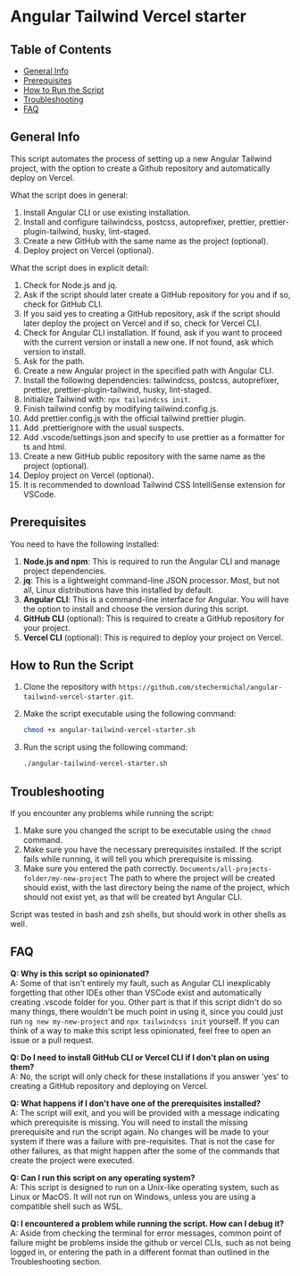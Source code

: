 # Angular Tailwind Vercel starter

## Table of Contents
- [General Info](#general-info)
- [Prerequisites](#prerequisites)
- [How to Run the Script](#how-to-run-the-script)
- [Troubleshooting](#troubleshooting)
- [FAQ](#faq)

## General Info

This script automates the process of setting up a new Angular Tailwind project, with the option to create a Github repository and automatically deploy on Vercel.

What the script does in general:
1. Install Angular CLI or use existing installation.
2. Install and configure tailwindcss, postcss, autoprefixer, prettier, prettier-plugin-tailwind, husky, lint-staged.
3. Create a new GitHub with the same name as the project (optional).
4. Deploy project on Vercel (optional).

What the script does in explicit detail:
1. Check for Node.js and jq.
2. Ask if the script should later create a GitHub repository for you and if so, check for GitHub CLI.
3. If you said yes to creating a GitHub repository, ask if the script should later deploy the project on Vercel and if so, check for Vercel CLI.
4. Check for Angular CLI installation. If found, ask if you want to proceed with the current version or install a new one. If not found, ask which version to install.
5. Ask for the path.
6. Create a new Angular project in the specified path with Angular CLI. 
7. Install the following dependencies: tailwindcss, postcss, autoprefixer, prettier, prettier-plugin-tailwind, husky, lint-staged.
8. Initialize Tailwind with: `npx tailwindcss init`.
9. Finish tailwind config by modifying tailwind.config.js.
10. Add prettier.config.js with the official tailwind prettier plugin.
11. Add .prettierignore with the usual suspects.
11. Add .vscode/settings.json and specify to use prettier as a formatter for ts and html.
12. Create a new GitHub public repository with the same name as the project (optional).
13. Deploy project on Vercel (optional).
14. It is recommended to download Tailwind CSS IntelliSense extension for VSCode.

## Prerequisites

You need to have the following installed:

1. **Node.js and npm**: This is required to run the Angular CLI and manage project dependencies.
2. **jq**: This is a lightweight command-line JSON processor. Most, but not all, Linux distributions have this installed by default.
3. **Angular CLI**: This is a command-line interface for Angular. You will have the option to install and choose the version during this script.
4. **GitHub CLI** (optional): This is required to create a GitHub repository for your project.
5. **Vercel CLI** (optional): This is required to deploy your project on Vercel.

## How to Run the Script

1. Clone the repository with `https://github.com/stechermichal/angular-tailwind-vercel-starter.git`.
2. Make the script executable using the following command:

    ```bash
    chmod +x angular-tailwind-vercel-starter.sh
    ```

5. Run the script using the following command:

    ```bash
    ./angular-tailwind-vercel-starter.sh
    ```

## Troubleshooting

If you encounter any problems while running the script:

1. Make sure you changed the script to be executable using the `chmod` command.
2. Make sure you have the necessary prerequisites installed. If the script fails while running, it will tell you which prerequisite is missing.
3. Make sure you entered the path correctly. `Documents/all-projects-folder/my-new-project` The path to where the project will be created should exist, with the last directory being the name of the project, which should not exist yet, as that will be created byt Angular CLI.

Script was tested in bash and zsh shells, but should work in other shells as well.

## FAQ

**Q: Why is this script so opinionated?**  
A: Some of that isn't entirely my fault, such as Angular CLI inexplicably forgetting that other IDEs other than VSCode exist and automatically creating .vscode folder for you. Other part is that if this script didn't do so many things, there wouldn't be much point in using it, since you could just run `ng new my-new-project` and `npx tailwindcss init` yourself. If you can think of a way to make this script less opinionated, feel free to open an issue or a pull request.

**Q: Do I need to install GitHub CLI or Vercel CLI if I don't plan on using them?**  
A: No, the script will only check for these installations if you answer 'yes' to creating a GitHub repository and deploying on Vercel.

**Q: What happens if I don't have one of the prerequisites installed?**  
A: The script will exit, and you will be provided with a message indicating which prerequisite is missing. You will need to install the missing prerequisite and run the script again. No changes will be made to your system if there was a failure with pre-requisites. That is not the case for other failures, as that might happen after the some of the commands that create the project were executed.

**Q: Can I run this script on any operating system?**  
A: This script is designed to run on a Unix-like operating system, such as Linux or MacOS. It will not run on Windows, unless you are using a compatible shell such as WSL.

**Q: I encountered a problem while running the script. How can I debug it?**  
A: Aside from checking the terminal for error messages, common point of failure might be problems inside the github or vercel CLIs, such as not being logged in, or entering the path in a different format than outlined in the Troubleshooting section.
